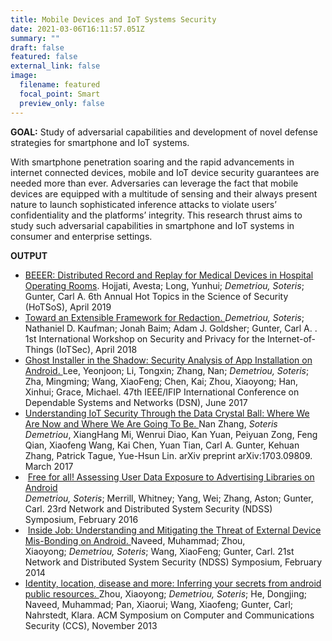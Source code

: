 ```yaml
---
title: Mobile Devices and IoT Systems Security
date: 2021-03-06T16:11:57.051Z
summary: ""
draft: false
featured: false
external_link: false
image:
  filename: featured
  focal_point: Smart
  preview_only: false
---
```


**GOAL:** Study of adversarial capabilities and development of novel defense strategies for smartphone and IoT systems.

With smartphone penetration soaring and the rapid advancements in internet connected devices, mobile and IoT device security guarantees are needed more than ever. Adversaries can leverage the fact that mobile devices are equipped with a multitude of sensing and their always present nature to launch sophisticated inference attacks to violate users’ confidentiality and the platforms’ integrity. This research thrust aims to study such adversarial capabilities in smartphone and IoT systems in consumer and enterprise settings.



**OUTPUT**

* [BEEER: Distributed Record and Replay for Medical Devices in Hospital Operating Rooms](http://seclab.illinois.edu/wp-content/uploads/2019/05/hojjati2019distributed.pdf). Hojjati, Avesta; Long, Yunhui; *Demetriou, Soteris*; Gunter, Carl A. 6th Annual Hot Topics in the Science of Security (HoTSoS), April 2019
* [Toward an Extensible Framework for Redaction. ](http://soterisdemetriou.com/blog/wp-content/uploads/2018/04/IoTSec_2018_paper.pdf)*Demetriou, Soteris*; Nathaniel D. Kaufman; Jonah Baim; Adam J. Goldsher; Gunter, Carl A. . 1st International Workshop on Security and Privacy for the Internet-of-Things (IoTSec), April 2018
* [Ghost Installer in the Shadow: Security Analysis of App Installation on Android. ](http://soterisdemetriou.com/blog/wp-content/uploads/2016/08/17_DSN_Lee.pdf)Lee, Yeonjoon; Li, Tongxin; Zhang, Nan; *Demetriou, Soteris*; Zha, Mingming; Wang, XiaoFeng; Chen, Kai; Zhou, Xiaoyong; Han, Xinhui; Grace, Michael. 47th IEEE/IFIP International Conference on Dependable Systems and Networks (DSN), June 2017
* [Understanding IoT Security Through the Data Crystal Ball: Where We Are Now and Where We Are Going To Be. ](http://soterisdemetriou.com/blog/wp-content/uploads/2016/08/zhang_arXiv.pdf)Nan Zhang, *Soteris Demetriou*, XiangHang Mi, Wenrui Diao, Kan Yuan, Peiyuan Zong, Feng Qian, Xiaofeng Wang, Kai Chen, Yuan Tian, Carl A. Gunter, Kehuan Zhang, Patrick Tague, Yue-Hsun Lin. arXiv preprint arXiv:1703.09809. March 2017
*  [Free for all! Assessing User Data Exposure to Advertising Libraries on Android](http://soterisdemetriou.com/blog/wp-content/uploads/2016/08/demetriouNDSS16.pdf)\
  *Demetriou, Soteris*; Merrill, Whitney; Yang, Wei; Zhang, Aston; Gunter, Carl. 23rd Network and Distributed System Security (NDSS) Symposium, February 2016
*  [Inside Job: Understanding and Mitigating the Threat of External Device Mis-Bonding on Android. ](http://soterisdemetriou.com/blog/wp-content/uploads/2016/08/naveedNDSS14.pdf)Naveed, Muhammad; Zhou, Xiaoyong; *Demetriou, Soteris*; Wang, XiaoFeng; Gunter, Carl. 21st Network and Distributed System Security (NDSS) Symposium, February 2014
* [Identity, location, disease and more: Inferring your secrets from android public resources. ](http://soterisdemetriou.com/blog/wp-content/uploads/2016/08/ZhouDHNPWGN13.pdf)Zhou, Xiaoyong; *Demetriou, Soteris*; He, Dongjing; Naveed, Muhammad; Pan, Xiaorui; Wang, Xiaofeng; Gunter, Carl; Nahrstedt, Klara. ACM Symposium on Computer and Communications Security (CCS), November 2013
